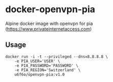 # docker-openvpn-pia
Alpine docker image with openvpn for pia (https://www.privateinternetaccess.com)

## Usage

    docker run -i -t --privileged --dns=8.8.8.8 \
	    -e PIA_USER='USER' \
 	    -e PIA_PASSWORD='PASSWORD' \
	    -e PIA_REGION='Switzerland' \
	    u6f6o/openvpn-pia:v1.0
